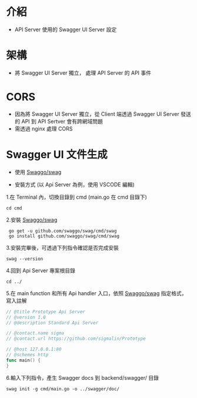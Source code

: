 # 介紹

- API Server 使用的 Swagger UI Server 設定

# 架構

- 將 Swagger UI Server 獨立， 處理 API Server 的 API 事件

# CORS

- 因為將 Swagger UI Server 獨立，從 Client 端透過 Swagger UI Server 發送的 API 到 API Sertver 會有跨網域問題
- 需透過 nginx 處理 CORS

# Swagger UI 文件生成

- 使用 [Swaggo/swag](https://github.com/swaggo/swag)

- 安裝方式 (以 Api Server 為例，使用 VSCODE 編輯)


1.在 Terminal 內，切換目錄到 cmd (main.go 在 cmd 目錄下)

```console
cd cmd
```

2.安裝 [Swaggo/swag](https://github.com/swaggo/swag)

```console
 go get -u github.com/swaggo/swag/cmd/swag 
 go install github.com/swaggo/swag/cmd/swag
```

3.安裝完畢後，可透過下列指令確認是否完成安裝

```console
swag --version
```

4.回到 Api Server 專案根目錄

```console
cd ../
```
 
5.在 main function 和所有 Api handler 入口，依照 [Swaggo/swag](https://github.com/swaggo/swag) 指定格式，寫入註解


```go
// @title Prototype Api Server
// @version 1.0
// @description Standard Api Server

// @contact.name sigma
// @contact.url https://github.com/sigmalin/Prototype

// @host 127.0.0.1:80
// @schemes http
func main() {
}
```

6.輸入下列指令，產生 Swagger docs 到 backend/swagger/ 目錄

```console
swag init -g cmd/main.go -o ../swagger/doc/
```


    

